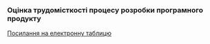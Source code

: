 ### Оцінка трудомісткості процесу розробки програмного продукту

[Посилання на електронну таблицю](https://drive.google.com/file/d/1Bc-68kwugg7y3Pbg_ztX1wIrvASfg_dp/view?usp=sharing)
